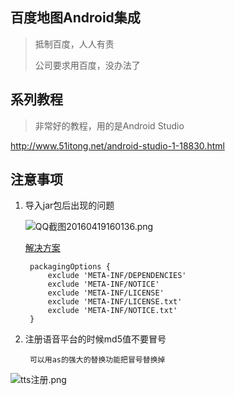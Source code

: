 ## 百度地图Android集成
> 抵制百度，人人有责
> 
> 公司要求用百度，没办法了

## 系列教程
> 非常好的教程，用的是Android Studio

http://www.51itong.net/android-studio-1-18830.html

## 注意事项
1. 导入jar包后出现的问题

	![QQ截图20160419160136.png](https://ooo.0o0.ooo/2016/04/19/5715fd6083903.png)
	
	[解决方案](http://blog.csdn.net/zhouzme/article/details/18923293)

		packagingOptions {
	        exclude 'META-INF/DEPENDENCIES'
	        exclude 'META-INF/NOTICE'
	        exclude 'META-INF/LICENSE'
	        exclude 'META-INF/LICENSE.txt'
	        exclude 'META-INF/NOTICE.txt'
	    }


2. 注册语音平台的时候md5值不要冒号

		可以用as的强大的替换功能把冒号替换掉
![tts注册.png](https://ooo.0o0.ooo/2016/04/19/5715fd2f9d903.png)